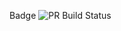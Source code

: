 Badge ![PR Build Status](https://github.com/ElvisNilssonDev/PullReqtemp/actions/workflows/pull_request_check.yml/badge.svg)
